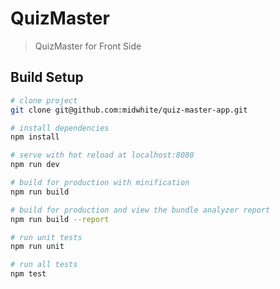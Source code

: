 # QuizMaster

> QuizMaster for Front Side

## Build Setup

``` bash
# clone project
git clone git@github.com:midwhite/quiz-master-app.git

# install dependencies
npm install

# serve with hot reload at localhost:8080
npm run dev

# build for production with minification
npm run build

# build for production and view the bundle analyzer report
npm run build --report

# run unit tests
npm run unit

# run all tests
npm test
```
